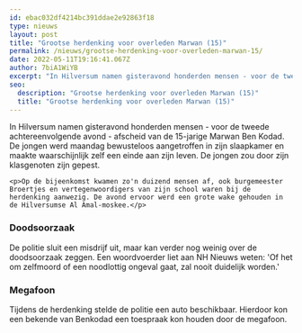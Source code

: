 ```yaml
---
id: ebac032df4214bc391ddae2e92863f18
type: nieuws
layout: post
title: "Grootse herdenking voor overleden Marwan (15)"
permalink: /nieuws/grootse-herdenking-voor-overleden-marwan-15/
date: 2022-05-11T19:16:41.067Z
author: 7biA1WiYB
excerpt: "In Hilversum namen gisteravond honderden mensen - voor de tweede achtereenvolgende avond - afscheid van de 15-jarige Marwan Ben Kodad. De jongen werd maandag bewusteloos aangetroffen in zijn slaapkamer en maakte waarschijnlijk zelf een einde aan zijn leven. De jongen zou door zijn klasgenoten zijn gepest.  "
seo:
  description: "Grootse herdenking voor overleden Marwan (15)"
  title: "Grootse herdenking voor overleden Marwan (15)"
---
```

In Hilversum namen gisteravond honderden mensen - voor de tweede achtereenvolgende avond - afscheid van de 15-jarige Marwan Ben Kodad. De jongen werd maandag bewusteloos aangetroffen in zijn slaapkamer en maakte waarschijnlijk zelf een einde aan zijn leven. De jongen zou door zijn klasgenoten zijn gepest.  

    <p>Op de bijeenkomst kwamen zo'n duizend mensen af, ook burgemeester Broertjes en vertegenwoordigers van zijn school waren bij de herdenking aanwezig. De avond ervoor werd een grote wake gehouden in de Hilversumse Al Amal-moskee.</p>
<h3>Doodsoorzaak</h3>
<p>De politie sluit een misdrijf uit, maar kan verder nog weinig over de doodsoorzaak zeggen. Een woordvoerder liet aan NH Nieuws weten: 'Of het om zelfmoord of een noodlottig ongeval gaat, zal nooit duidelijk worden.'</p>
<h3>Megafoon</h3>
<p>Tijdens de herdenking stelde de politie een auto beschikbaar. Hierdoor kon een bekende van Benkodad een toespraak kon houden door de megafoon.</p>  
